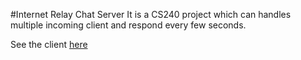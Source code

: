 #Internet Relay Chat Server
It is a CS240 project which can handles multiple incoming client and respond every few seconds.

See the client [here](http://www.github.com/frostao/IRCClient)
